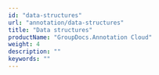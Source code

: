 ```yaml
---
id: "data-structures"
url: "annotation/data-structures"
title: "Data structures"
productName: "GroupDocs.Annotation Cloud"
weight: 4
description: ""
keywords: ""
---
```


